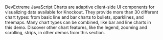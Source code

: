 DevExtreme JavaScript Charts are adaptive client-side UI components for visualizing data available for Knockout. They provide more than 30 different chart types: from basic line and bar charts to bullets, sparklines, and treemaps. Many chart types can be combined, like bar and line charts in this demo. Discover other chart features, like the legend, zooming and scrolling, strips, in other demos from this section.